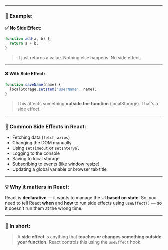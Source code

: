 
---

### 🧠 Example:

#### ✅ No Side Effect:

```js
function add(a, b) {
  return a + b;
}
```

> It just returns a value. Nothing else happens. No side effect.

---

#### ❌ With Side Effect:

```js
function saveName(name) {
  localStorage.setItem('userName', name);
}
```

> This affects something **outside the function** (localStorage). That's a side effect.

---

### 🧾 Common Side Effects in React:

* Fetching data (`fetch`, `axios`)
* Changing the DOM manually
* Using `setTimeout` or `setInterval`
* Logging to the console
* Saving to local storage
* Subscribing to events (like window resize)
* Updating a global variable or browser tab title

---

### 💡 Why it matters in React:

React is **declarative** — it wants to manage the UI **based on state**.
So, you need to tell React **when** and **how** to run side effects using `useEffect()` — so it doesn't run them at the wrong time.

---

### 📌 In short:

> A **side effect** is anything that **touches or changes something outside your function.**
> React controls this using the `useEffect` hook.

